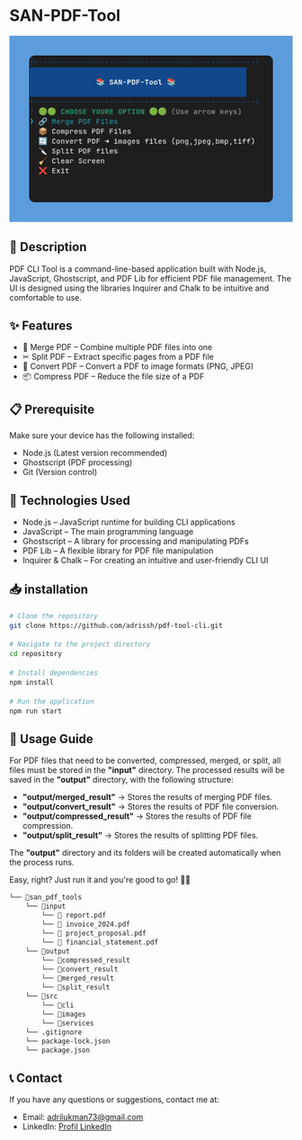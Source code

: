 # SAN-PDF-Tool

<p align="center">
  <img src="src/images/main menu.jpg" alt="Main menu">
</p>


## 📌 Description
PDF CLI Tool is a command-line-based application built with Node.js, JavaScript, Ghostscript, and PDF Lib for efficient PDF file management.
The UI is designed using the libraries Inquirer and Chalk to be intuitive and comfortable to use.


## ✨ Features  
- 🔗 Merge PDF – Combine multiple PDF files into one 
- ✂ Split PDF – Extract specific pages from a PDF file 
- 🔄 Convert PDF – Convert a PDF to image formats (PNG, JPEG) 
- 📦 Compress PDF – Reduce the file size of a PDF  


## 📋 Prerequisite
Make sure your device has the following installed:
- Node.js (Latest version recommended)
- Ghostscript (PDF processing)
- Git (Version control)

## 🚀 Technologies Used
- Node.js – JavaScript runtime for building CLI applications
- JavaScript – The main programming language
- Ghostscript – A library for processing and manipulating PDFs
- PDF Lib – A flexible library for PDF file manipulation
- Inquirer & Chalk – For creating an intuitive and user-friendly CLI UI

## 📥 installation
```bash
# Clone the repository
git clone https://github.com/adrissh/pdf-tool-cli.git

# Navigate to the project directory
cd repository

# Install dependencies
npm install

# Run the application
npm run start

```
## 📌 Usage Guide  

For PDF files that need to be converted, compressed, merged, or split, all files must be stored in the **"input"** directory. The processed results will be saved in the **"output"** directory, with the following structure:  

- **"output/merged_result"** → Stores the results of merging PDF files.  
- **"output/convert_result"** → Stores the results of PDF file conversion.  
- **"output/compressed_result"** → Stores the results of PDF file compression.  
- **"output/split_result"** → Stores the results of splitting PDF files.  

The **"output"** directory and its folders will be created automatically when the process runs.  

Easy, right? Just run it and you're good to go! 🚀😆  


```
└── 📁san_pdf_tools
    └── 📁input
        └── 📄 report.pdf 
        └── 📄 invoice_2024.pdf  
        └── 📄 project_proposal.pdf 
        └── 📄 financial_statement.pdf 
    └── 📁output
        └── 📁compressed_result
        └── 📁convert_result
        └── 📁merged_result
        └── 📁split_result
    └── 📁src
        └── 📁cli
        └── 📁images
        └── 📁services
    └── .gitignore
    └── package-lock.json
    └── package.json
```    
## 📞 Contact
If you have any questions or suggestions, contact me at:
- Email: adrilukman73@gmail.com
- LinkedIn: [Profil LinkedIn](https://www.linkedin.com/in/adri-lukman-8b85521b8/)
